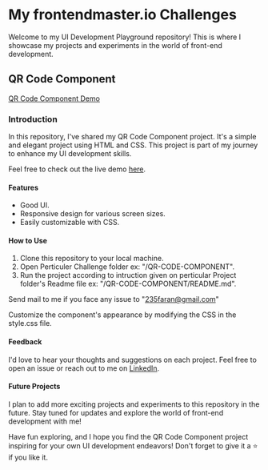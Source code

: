 # My frontendmaster.io Challenges

Welcome to my UI Development Playground repository! This is where I showcase my projects and experiments in the world of front-end development. 

## QR Code Component

[QR Code Component Demo](https://er-faran.github.io/frontendmaster.io-challenge/QR-CODE-COMPONENT/)

### Introduction

In this repository, I've shared my QR Code Component project. It's a simple and elegant project using HTML and CSS. This project is part of my journey to enhance my UI development skills. 

Feel free to check out the live demo [here]([https://your-demo-link.com](https://er-faran.github.io/frontendmaster.io-challenge/QR-CODE-COMPONENT/)).

#### Features
- Good UI.
- Responsive design for various screen sizes.
- Easily customizable with CSS.

#### How to Use

1. Clone this repository to your local machine.
2. Open Perticuler Challenge folder ex: "/QR-CODE-COMPONENT".
3. Run the project according to intruction given on perticular Project folder's Readme file ex: "/QR-CODE-COMPONENT/README.md".
   
Send mail to me if you face any issue to "235faran@gmail.com"

Customize the component's appearance by modifying the CSS in the style.css file.


#### Feedback
I'd love to hear your thoughts and suggestions on each project. Feel free to open an issue or reach out to me on [LinkedIn](https://www.linkedin.com/in/mohammed-faran/).


#### Future Projects
I plan to add more exciting projects and experiments to this repository in the future. Stay tuned for updates and explore the world of front-end development with me!

Have fun exploring, and I hope you find the QR Code Component project inspiring for your own UI development endeavors! Don't forget to give it a ⭐ if you like it.
